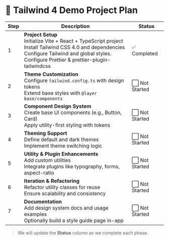 # 🧭 Tailwind 4 Demo Project Plan

| Step | Description                                                                                                                                                                                                       | Status         |
| ---- | ----------------------------------------------------------------------------------------------------------------------------------------------------------------------------------------------------------------- | -------------- |
| 1    | **Project Setup** <br/> Initialize Vite + React + TypeScript project <br/> Install Tailwind CSS 4.0 and dependencies <br/> Configure Tailwind and global styles. Configure Prettier & prettier-plugin-tailwindcss | ✅ Completed   |
| 2    | **Theme Customization** <br/> Configure `tailwind.config.ts` with design tokens <br/> Extend base styles with `@layer base/components`                                                                            | ⬜ Not Started |
| 3    | **Component Design System** <br/> Create base UI components (e.g., Button, Card) <br/> Apply utility-first styling with tokens                                                                                    | ⬜ Not Started |
| 4    | **Theming Support** <br/> Define default and dark themes <br/> Implement theme switching logic                                                                                                                    | ⬜ Not Started |
| 5    | **Utility & Plugin Enhancements** <br/> Add custom utilities <br/> Integrate plugins like typography, forms, aspect-ratio                                                                                         | ⬜ Not Started |
| 6    | **Iteration & Refactoring** <br/> Refactor utility classes for reuse <br/> Ensure scalability and consistency                                                                                                     | ⬜ Not Started |
| 7    | **Documentation** <br/> Add design system docs and usage examples <br/> Optionally build a style guide page in-app                                                                                                | ⬜ Not Started |

> We will update the **Status** column as we complete each phase.
